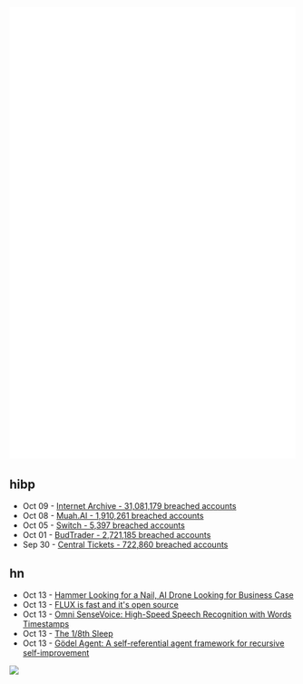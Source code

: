 ![Metrics](https://raw.githubusercontent.com/phixion/phixion/master/metrics.svg)

## hibp

<!--
for https://github.com/phixion/phixion/blob/main/.github/workflows/feeds.yml
-->
<!--START_SECTION:haveibeenpwnd-->
- Oct 09 - [Internet Archive - 31,081,179 breached accounts](https://haveibeenpwned.com/PwnedWebsites#InternetArchive)
- Oct 08 - [Muah.AI - 1,910,261 breached accounts](https://haveibeenpwned.com/PwnedWebsites#Muah)
- Oct 05 - [Switch - 5,397 breached accounts](https://haveibeenpwned.com/PwnedWebsites#Switch)
- Oct 01 - [BudTrader - 2,721,185 breached accounts](https://haveibeenpwned.com/PwnedWebsites#BudTrader)
- Sep 30 - [Central Tickets - 722,860 breached accounts](https://haveibeenpwned.com/PwnedWebsites#CentralTickets)
<!--END_SECTION:haveibeenpwnd-->

## hn

<!--
for https://github.com/phixion/phixion/blob/main/.github/workflows/feeds.yml
-->
<!--START_SECTION:hn-->
- Oct 13 - [Hammer Looking for a Nail, AI Drone Looking for Business Case](https://news.ycombinator.com/item?id=41825473)
- Oct 13 - [FLUX is fast and it's open source](https://replicate.com/blog/flux-is-fast-and-open-source)
- Oct 13 - [Omni SenseVoice: High-Speed Speech Recognition with Words Timestamps](https://github.com/lifeiteng/OmniSenseVoice)
- Oct 13 - [The 1/8th Sleep](https://near.blog/the-1-8th-sleep/)
- Oct 13 - [Gödel Agent: A self-referential agent framework for recursive self-improvement](https://arxiv.org/abs/2410.04444)
<!--END_SECTION:hn-->

<!--
for https://yhype.me
-->
![](https://hit.yhype.me/github/profile?user_id=13013670)
